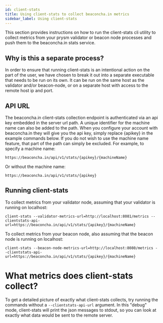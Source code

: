```yaml
---
id: client-stats
title: Using client-stats to collect beaconcha.in metrics
sidebar_label: Using client-stats
---
```

This section provides instructions on how to run the client-stats cli utility to collect metrics from your prysm validator or beacon node processes and push them to the beaconcha.in stats service.

## Why is this a separate process?

In order to ensure that running client-stats is an intentional action on the part of the user, we have chosen to break it out into a separate executable that needs to be run on its own. It can be run on the same host as the validator and/or beacon-node, or on a separate host with access to the remote host ip and port.

## API URL
The beaconcha.in client-stats collection endpoint is authenticated via an api key embedded in the server url path. A unique identifier for the machine name can also be added to the path. When you configure your account with beaconcha.in they will give you the api key, simply replace {apikey} in the example commands below. If you do not wish to use the machine name feature, that part of the path can simply be excluded. For example, to specify a machine name:

`https://beaconcha.in/api/v1/stats/{apikey}/{machineName}`

Or without the machine name:

`https://beaconcha.in/api/v1/stats/{apikey}`

## Running client-stats

To collect metrics from your validator node, assuming that your validator is running on localhost:

`client-stats --validator-metrics-url=http://localhost:8081/metrics --clientstats-api-url=https://beaconcha.in/api/v1/stats/{apikey}/{machineName}`

To collect metrics from your beacon node, also assuming that the beacon node is running on localhost:

`client-stats --beacon-node-metrics-url=http://localhost:8080/metrics --clientstats-api-url=https://beaconcha.in/api/v1/stats/{apikey}/{machineName}`

# What metrics does client-stats collect?

To get a detailed picture of exactly what client-stats collects, try running the commands without a `--clientstats-api-url` argument. In this "debug" mode, client-stats will print the json messages to stdout, so you can look at exactly what data would be sent to the remote server.

